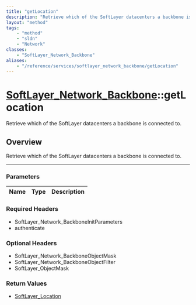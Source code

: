 ```yaml
---
title: "getLocation"
description: "Retrieve which of the SoftLayer datacenters a backbone is connected to."
layout: "method"
tags:
    - "method"
    - "sldn"
    - "Network"
classes:
    - "SoftLayer_Network_Backbone"
aliases:
    - "/reference/services/softlayer_network_backbone/getLocation"
---
```

# [SoftLayer_Network_Backbone](/reference/services/SoftLayer_Network_Backbone)::getLocation


Retrieve which of the SoftLayer datacenters a backbone is connected to.


## Overview 
Retrieve which of the SoftLayer datacenters a backbone is connected to.

-----

### Parameters 
|Name | Type | Description |
| --- | --- | --- |


### Required Headers
* SoftLayer_Network_BackboneInitParameters
* authenticate


### Optional Headers
* SoftLayer_Network_BackboneObjectMask
* SoftLayer_Network_BackboneObjectFilter
* SoftLayer_ObjectMask

### Return Values
* <a href='/reference/datatypes/SoftLayer_Location'>SoftLayer_Location </a>




